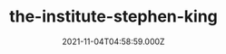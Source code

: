 ---
categories:
  - Anime & Manga
  - Books
  - Coding
  - Etc
  - Games
  
  - Movies & TV
  - Music
  - Pesonal
date: 2021-11-04T04:58:59.000Z
description: ''
draft: true
images: []
lead: ''
reddit: ''
series: ''
slug: the-institute-stephen-king
tags: []
thumbnail: ''
title: the-institute-stephen-king
toc: false
tweetId: ''

---